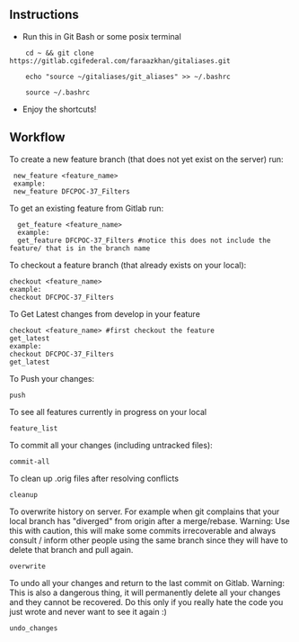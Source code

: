 ## Instructions
* Run this in Git Bash or some posix terminal  

``` 
    cd ~ && git clone https://gitlab.cgifederal.com/faraazkhan/gitaliases.git  
```

```
    echo "source ~/gitaliases/git_aliases" >> ~/.bashrc    
```

```
    source ~/.bashrc 
```
* Enjoy the shortcuts!

## Workflow 

To create a new feature branch (that does not yet exist on the server) run:  

 ```
  new_feature <feature_name>
  example:
  new_feature DFCPOC-37_Filters
 ```

To get an existing feature from Gitlab run:  

```
  get_feature <feature_name>
  example:
  get_feature DFCPOC-37_Filters #notice this does not include the feature/ that is in the branch name
```

To checkout a feature branch (that already exists on your local):  

```
checkout <feature_name>
example: 
checkout DFCPOC-37_Filters
```

To Get Latest changes from develop in your feature

```
checkout <feature_name> #first checkout the feature
get_latest
example:
checkout DFCPOC-37_Filters
get_latest
```
To Push your changes:  

```
push
```
To see all features currently in progress on your local  

```
feature_list
```

To commit all your changes (including untracked files):  

```
commit-all 
```

To clean up .orig files after resolving conflicts

```
cleanup
```

To overwrite history on server. For example when git complains that
your local branch has "diverged" from origin after a merge/rebase. 
Warning: Use this with caution, this will make some commits
irrecoverable and always consult / inform other people using the same
branch since they will have to delete that branch and pull again.  

```
overwrite
```

To undo all your changes and return to the last commit on Gitlab.
Warning: This is also a dangerous thing, it will permanently delete all
your changes and they cannot be recovered. Do this only if you
really hate the code you just wrote and never want to see it again
:)    
```
undo_changes
```
